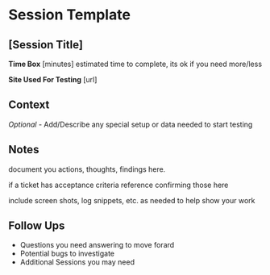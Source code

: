 # Session Template

## \[Session Title\]

**Time Box** \[minutes\] estimated time to complete, its ok if you need more/less

**Site Used For Testing** \[url\]

## Context

_Optional_ - Add/Describe any special setup or data needed to start testing

## Notes

document you actions, thoughts, findings here.

if a ticket has acceptance criteria reference confirming those here

include screen shots, log snippets, etc. as needed to help show your work

## Follow Ups

* Questions you need answering to move forard
* Potential bugs to investigate
* Additional Sessions you may need
